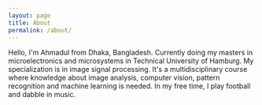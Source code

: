 ```yaml
---
layout: page
title: About 
permalink: /about/
---
```

Hello,
I'm Ahmadul from Dhaka, Bangladesh. Currently doing my masters in microelectronics and microsystems in Technical University of Hamburg. My specialization is in image signal processing. It's a multidisciplinary course where knowledge about image analysis, computer vision, pattern recognition and machine learning is needed. In my free time, I play football and dabble in music.
